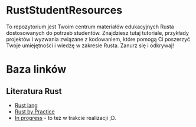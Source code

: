 # RustStudentResources
To repozytorium jest Twoim centrum materiałów edukacyjnych Rusta dostosowanych do potrzeb studentów. Znajdziesz tutaj tutoriale, przykłady projektów i wyzwania związane z kodowaniem, które pomogą Ci poszerzyć Twoje umiejętności i wiedzę w zakresie Rusta. Zanurz się i odkrywaj!

#


# Baza linków

## Literatura Rust

- [Rust lang](https://doc.rust-lang.org/book/)
- [Rust by Practice](https://doc.rust-lang.org/book/)
- [In progress](https://in-progress.in-progress.in/) - to też w trakcie realizacji ;D.
